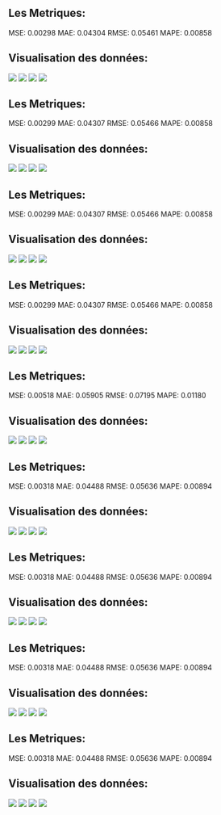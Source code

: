 ## Les Metriques:
MSE:  0.00298 
MAE: 0.04304
RMSE: 0.05461
MAPE: 0.00858
## Visualisation des données: 
![](https://asset.cml.dev/58a924911e688c31de6c9b54b72ea362ae56f3b7?cml=png)
![](https://asset.cml.dev/1eccb59ec70aa17de8e219b645d1e8cf1db3b795?cml=png)
![](https://asset.cml.dev/bad1c80b50e69358ef409c1b2abfb237217ee07b?cml=png)
![](https://asset.cml.dev/3e8804bfe1e08291f17f0c6631b60166634220dd?cml=png)
## Les Metriques:
MSE:  0.00299 
MAE: 0.04307
RMSE: 0.05466
MAPE: 0.00858
## Visualisation des données: 
![](https://asset.cml.dev/934fb75105e2219eb675e4490e6c5982cf57015d?cml=png)
![](https://asset.cml.dev/c6639e2a2b22a43a133183ac855e5b74d5c6a6e7?cml=png)
![](https://asset.cml.dev/ce93da83a1622230ae767e26dddbd29c05cfb43d?cml=png)
![](https://asset.cml.dev/b9044f7e254a9d8f9c03ef54d3c4912a0f13fd1c?cml=png)
## Les Metriques:
MSE:  0.00299 
MAE: 0.04307
RMSE: 0.05466
MAPE: 0.00858
## Visualisation des données: 
![](https://asset.cml.dev/934fb75105e2219eb675e4490e6c5982cf57015d?cml=png)
![](https://asset.cml.dev/c6639e2a2b22a43a133183ac855e5b74d5c6a6e7?cml=png)
![](https://asset.cml.dev/ce93da83a1622230ae767e26dddbd29c05cfb43d?cml=png)
![](https://asset.cml.dev/915c1ffac13d7dda47602af4a271f2e27ee92b74?cml=png)
## Les Metriques:
MSE:  0.00299 
MAE: 0.04307
RMSE: 0.05466
MAPE: 0.00858
## Visualisation des données: 
![](https://asset.cml.dev/934fb75105e2219eb675e4490e6c5982cf57015d?cml=png)
![](https://asset.cml.dev/c6639e2a2b22a43a133183ac855e5b74d5c6a6e7?cml=png)
![](https://asset.cml.dev/ce93da83a1622230ae767e26dddbd29c05cfb43d?cml=png)
![](https://asset.cml.dev/b9044f7e254a9d8f9c03ef54d3c4912a0f13fd1c?cml=png)
## Les Metriques:
MSE:  0.00518 
MAE: 0.05905
RMSE: 0.07195
MAPE: 0.01180
## Visualisation des données: 
![](https://asset.cml.dev/210b4dde8f3f4d318a852e65520d95896c1979e1?cml=png)
![](https://asset.cml.dev/ca729f6a376ee169e97bc368daa570a61474835c?cml=png)
![](https://asset.cml.dev/9c158685ff11da4d6b216f80f88ebf2f7a0aee5e?cml=png)
![](https://asset.cml.dev/39b5a2fe746b342e89a5dac8b408b19f9bfb23a8?cml=png)
## Les Metriques:
MSE:  0.00318 
MAE: 0.04488
RMSE: 0.05636
MAPE: 0.00894
## Visualisation des données: 
![](https://asset.cml.dev/ffd5eca200d2fe92bfefc29d9172cc1a504d8bcb?cml=png)
![](https://asset.cml.dev/55b171ad12f8a81bd745e5195e214639f58d2934?cml=png)
![](https://asset.cml.dev/0cad51b175bb137450dcaaa3066d1ceb84cda8b0?cml=png)
![](https://asset.cml.dev/1e92fb0bfeedca1b059b5218bb807b7429263bad?cml=png)
## Les Metriques:
MSE:  0.00318 
MAE: 0.04488
RMSE: 0.05636
MAPE: 0.00894
## Visualisation des données: 
![](https://asset.cml.dev/ffd5eca200d2fe92bfefc29d9172cc1a504d8bcb?cml=png)
![](https://asset.cml.dev/55b171ad12f8a81bd745e5195e214639f58d2934?cml=png)
![](https://asset.cml.dev/0cad51b175bb137450dcaaa3066d1ceb84cda8b0?cml=png)
![](https://asset.cml.dev/1e92fb0bfeedca1b059b5218bb807b7429263bad?cml=png)
## Les Metriques:
MSE:  0.00318 
MAE: 0.04488
RMSE: 0.05636
MAPE: 0.00894
## Visualisation des données: 
![](https://asset.cml.dev/ffd5eca200d2fe92bfefc29d9172cc1a504d8bcb?cml=png)
![](https://asset.cml.dev/55b171ad12f8a81bd745e5195e214639f58d2934?cml=png)
![](https://asset.cml.dev/0cad51b175bb137450dcaaa3066d1ceb84cda8b0?cml=png)
![](https://asset.cml.dev/1e92fb0bfeedca1b059b5218bb807b7429263bad?cml=png)
## Les Metriques:
MSE:  0.00318 
MAE: 0.04488
RMSE: 0.05636
MAPE: 0.00894
## Visualisation des données: 
![](https://asset.cml.dev/ffd5eca200d2fe92bfefc29d9172cc1a504d8bcb?cml=png)
![](https://asset.cml.dev/55b171ad12f8a81bd745e5195e214639f58d2934?cml=png)
![](https://asset.cml.dev/0cad51b175bb137450dcaaa3066d1ceb84cda8b0?cml=png)
![](https://asset.cml.dev/1e92fb0bfeedca1b059b5218bb807b7429263bad?cml=png)
